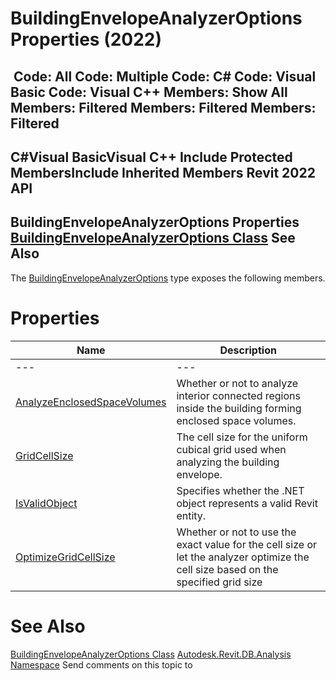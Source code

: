 # BuildingEnvelopeAnalyzerOptions Properties (2022)

﻿
 Code: All Code: Multiple Code: C# Code: Visual Basic Code: Visual C++  Members: Show All Members: Filtered Members: Filtered Members: Filtered   
---  
C#Visual BasicVisual C++
Include Protected MembersInclude Inherited Members
Revit 2022 API  
---  
BuildingEnvelopeAnalyzerOptions Properties  
[BuildingEnvelopeAnalyzerOptions Class](2a20b547-06bb-360c-c977-24466b56386a.md "BuildingEnvelopeAnalyzerOptions Class") See Also  
---  
The [BuildingEnvelopeAnalyzerOptions](2a20b547-06bb-360c-c977-24466b56386a.md "BuildingEnvelopeAnalyzerOptions Class") type exposes the following members.
# Properties
| Name | Description |
| --- | --- |
| --- | --- | --- |
| [AnalyzeEnclosedSpaceVolumes](bdc31f32-24ff-a963-b75f-e5c0b4a7ddc9.md "AnalyzeEnclosedSpaceVolumes Property") | Whether or not to analyze interior connected regions inside the building forming enclosed space volumes. |
| [GridCellSize](42067248-49bc-e1e7-ca82-0cfddda08cbe.md "GridCellSize Property") | The cell size for the uniform cubical grid used when analyzing the building envelope. |
| [IsValidObject](41fa503e-194a-44eb-5260-783fa2e9f160.md "IsValidObject Property") | Specifies whether the .NET object represents a valid Revit entity. |
| [OptimizeGridCellSize](b1eb1927-00ce-572e-a500-ef06f40ecd50.md "OptimizeGridCellSize Property") | Whether or not to use the exact value for the cell size or let the analyzer optimize the cell size based on the specified grid size |

# See Also
[BuildingEnvelopeAnalyzerOptions Class](2a20b547-06bb-360c-c977-24466b56386a.md "BuildingEnvelopeAnalyzerOptions Class")
[Autodesk.Revit.DB.Analysis Namespace](958e2e12-587d-f188-5d7b-f13d7dbfdf48.md "Autodesk.Revit.DB.Analysis Namespace")
Send comments on this topic to 